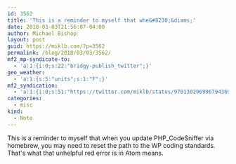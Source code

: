 ```yaml
---
id: 3562
title: 'This is a reminder to myself that whe&#8230;&diams;'
date: 2018-03-03T21:56:07-04:00
author: Michael Bishop
layout: post
guid: https://miklb.com/?p=3562
permalink: /blog/2018/03/03/3562/
mf2_mp-syndicate-to:
  - 'a:1:{i:0;s:22:"bridgy-publish_twitter";}'
geo_weather:
  - 'a:1:{s:5:"units";s:1:"F";}'
mf2_syndication:
  - 'a:1:{i:0;s:51:"https://twitter.com/miklb/status/970130296996794369";}'
categories:
  - misc
kind:
  - Note
---
```

This is a reminder to myself that when you update PHP_CodeSniffer via homebrew, you may need to reset the path to the WP coding standards. That's what that unhelpful red error is in Atom means.